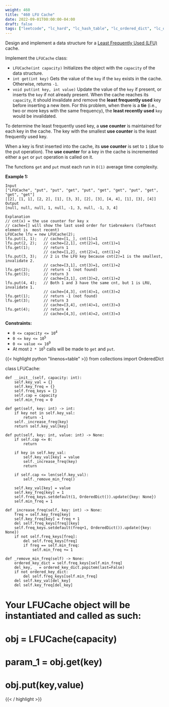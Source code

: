 ```yaml
---
weight: 460
title: "460 LFU Cache"
date: 2022-09-01T00:00:00-04:00
draft: false
tags: ["leetcode", "lc_hard", "lc_hash_table", "lc_ordered_dict", "lc_ood"]
---
```


Design and implement a data structure for a [Least Frequently Used (LFU)](https://en.wikipedia.org/wiki/Least_frequently_used) cache.

Implement the `LFUCache` class:

- `LFUCache(int capacity)` Initializes the object with the `capacity` of the data structure.
- `int get(int key)` Gets the value of the `key` if the `key` exists in the cache. Otherwise, returns `-1`.
- `void put(int key, int value)` Update the value of the `key` if present, or inserts the `key` if not already present. When the cache reaches its `capacity`, it should invalidate and remove the **least frequently used** key before inserting a new item. For this problem, when there is a **tie** (i.e., two or more keys with the same frequency), the **least recently used** `key` would be invalidated.

To determine the least frequently used key, a **use counter** is maintained for each key in the cache. The key with the smallest **use counter** is the least frequently used key.

When a key is first inserted into the cache, its **use counter** is set to `1` (due to the put operation). The **use counter** for a key in the cache is incremented either a `get` or `put` operation is called on it.

The functions `get` and `put` must each run in `O(1)` average time complexity.

**Example 1:**
```
Input
["LFUCache", "put", "put", "get", "put", "get", "get", "put", "get", "get", "get"]
[[2], [1, 1], [2, 2], [1], [3, 3], [2], [3], [4, 4], [1], [3], [4]]
Output
[null, null, null, 1, null, -1, 3, null, -1, 3, 4]

Explanation
// cnt(x) = the use counter for key x
// cache=[] will show the last used order for tiebreakers (leftmost element is  most recent)
LFUCache lfu = new LFUCache(2);
lfu.put(1, 1);   // cache=[1,_], cnt(1)=1
lfu.put(2, 2);   // cache=[2,1], cnt(2)=1, cnt(1)=1
lfu.get(1);      // return 1
                 // cache=[1,2], cnt(2)=1, cnt(1)=2
lfu.put(3, 3);   // 2 is the LFU key because cnt(2)=1 is the smallest, invalidate 2.
                 // cache=[3,1], cnt(3)=1, cnt(1)=2
lfu.get(2);      // return -1 (not found)
lfu.get(3);      // return 3
                 // cache=[3,1], cnt(3)=2, cnt(1)=2
lfu.put(4, 4);   // Both 1 and 3 have the same cnt, but 1 is LRU, invalidate 1.
                 // cache=[4,3], cnt(4)=1, cnt(3)=2
lfu.get(1);      // return -1 (not found)
lfu.get(3);      // return 3
                 // cache=[3,4], cnt(4)=1, cnt(3)=3
lfu.get(4);      // return 4
                 // cache=[4,3], cnt(4)=2, cnt(3)=3
```

**Constraints:**
- <code>0 <= capacity <= 10<sup>4</sup></code>
- <code>0 <= key <= 10<sup>5</sup></code>
- <code>0 <= value <= 10<sup>9</sup></code>
- At most <code>2 * 10<sup>5</sup></code> calls will be made to `get` and `put`.

<div class="tabs"></div>
<div class="tab-content">
<div id="python" class="lang">
{{< highlight python "linenos=table" >}}
from collections import OrderedDict

class LFUCache:

    def __init__(self, capacity: int):
        self.key_val = {}
        self.key_freq = {}
        self.freq_keys = {}
        self.cap = capacity
        self.min_freq = 0

    def get(self, key: int) -> int:
        if key not in self.key_val:
            return -1
        self._increase_freq(key)
        return self.key_val[key]

    def put(self, key: int, value: int) -> None:
        if self.cap <= 0:
            return
        
        if key in self.key_val:
            self.key_val[key] = value
            self._increase_freq(key)
            return
        
        if self.cap <= len(self.key_val):
            self._remove_min_freq()
        
        self.key_val[key] = value
        self.key_freq[key] = 1
        self.freq_keys.setdefault(1, OrderedDict()).update({key: None})
        self.min_freq = 1
        
    def _increase_freq(self, key: int) -> None:
        freq = self.key_freq[key]
        self.key_freq[key] = freq + 1
        del self.freq_keys[freq][key]
        self.freq_keys.setdefault(freq+1, OrderedDict()).update({key: None})
        if not self.freq_keys[freq]:
            del self.freq_keys[freq]
            if freq == self.min_freq:
                self.min_freq += 1
    
    def _remove_min_freq(self) -> None:
        ordered_key_dict = self.freq_keys[self.min_freq]
        del_key, _ = ordered_key_dict.popitem(last=False)
        if not ordered_key_dict:
            del self.freq_keys[self.min_freq]
        del self.key_val[del_key]
        del self.key_freq[del_key]
        

# Your LFUCache object will be instantiated and called as such:
# obj = LFUCache(capacity)
# param_1 = obj.get(key)
# obj.put(key,value)
{{< / highlight >}}
</div>
</div>
